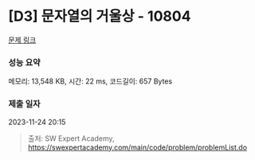 # [D3] 문자열의 거울상 - 10804 

[문제 링크](https://swexpertacademy.com/main/code/problem/problemDetail.do?contestProbId=AXTC0x16D8EDFASe) 

### 성능 요약

메모리: 13,548 KB, 시간: 22 ms, 코드길이: 657 Bytes

### 제출 일자

2023-11-24 20:15



> 출처: SW Expert Academy, https://swexpertacademy.com/main/code/problem/problemList.do